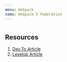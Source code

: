 ```yaml
---
menu: Webpack
name: Webpack 5 Federation
---
```


#

## Resources

1. [Dev.To Article](https://dev.to/marais/webpack-5-and-module-federation-4j1i)
2. [Levelup Article](https://levelup.gitconnected.com/micro-frontend-architecture-dynamic-import-chunks-from-another-webpack-bundle-at-runtime-1132d8cb6051)
